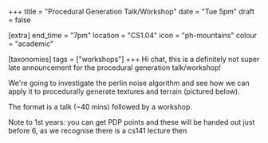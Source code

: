 +++
title = "Procedural Generation Talk/Workshop"
date = "Tue 5pm"
draft = false

[extra]
end_time = "7pm"
location = "CS1.04"
icon = "ph-mountains"
colour = "academic"

[taxonomies]
tags = ["workshops"]
+++
Hi chat, this is a definitely not super late announcement for the procedural generation talk/workshop! 

We're going to investigate the perlin noise algorithm and see how we can apply it to procedurally generate textures and terrain (pictured below).

The format is a talk (~40 mins) followed by a workshop.

Note to 1st years: you can get PDP points and these will be handed out just before 6, as we recognise there is a cs141 lecture then
